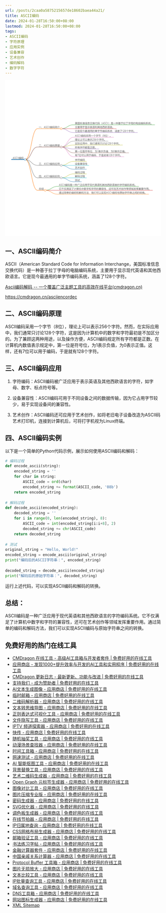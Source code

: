 ```yaml
---
url: /posts/2caa0a5875215657de18602baea44a21/
title: ASCII编码
date: 2024-01-28T16:50:00+08:00
lastmod: 2024-01-28T16:50:00+08:00
tags:
- ASCII编码
- 字符原理
- 应用实例
- 设备兼容
- 艺术创作
- 编码解码
- 数字字符
---
```



<img alt="2024_02_03 15_59_28.png" title="2024_02_03 15_59_28.png" src="/images/2024_02_03%2015_59_28.png">

## 一、ASCII编码简介

ASCII（American Standard Code for Information Interchange，美国标准信息交换代码）是一种基于拉丁字母的电脑编码系统，主要用于显示现代英语和其他西欧语言。它是现今最通用的单字节编码系统，涵盖了128个字符。

[Ascii编码解码 -- 一个覆盖广泛主题工具的高效在线平台(cmdragon.cn)](https://cmdragon.cn/asciiencordec)

https://cmdragon.cn/asciiencordec


## 二、ASCII编码原理

ASCII编码采用一个字节（8位），理论上可以表示256个字符。然而，在实际应用中，我们通常只讨论128个字符，这是因为计算机中的数字和字符最初是不加区分的。为了兼顾这两种用途，以及操作方便，ASCII编码规定所有字符都是正数。在计算机内数值表示规定中，第一位是符号位，为1表示负值，为0表示正值。这样，还有7位可以用于编码，于是就有128个字符。

## 三、ASCII编码应用

1. 字符编码：ASCII编码被广泛应用于表示英语及其他西欧语言的字符，如字母、数字、标点符号等。

2. 设备兼容性：ASCII编码可用于不同设备之间的数据传输，因为它占用字节较少，易于实现设备间的兼容性。

3. 艺术创作：ASCII编码还可应用于艺术创作，如将老旧电子设备改造为ASCII码艺术打印机，连接到计算机后，可将打字机视为Linux终端。

## 四、ASCII编码实例

以下是一个简单的Python代码示例，展示如何使用ASCII编码和解码：

```python
# 编码过程
def encode_ascii(string):
    encoded_string = ''
    for char in string:
        ASCII_code = ord(char)
        encoded_string += format(ASCII_code, '08b')
    return encoded_string

# 解码过程
def decode_ascii(encoded_string):
    decoded_string = ''
    for i in range(0, len(encoded_string), 8):
        ASCII_code = int(encoded_string[i:i+8], 2)
        decoded_string += chr(ASCII_code)
    return decoded_string

# 测试
original_string = "Hello, World!"
encoded_string = encode_ascii(original_string)
print("编码后的ASCII字符串：", encoded_string)

decoded_string = decode_ascii(encoded_string)
print("解码后的原始字符串：", decoded_string)
```

运行上述代码，可以实现ASCII编码和解码的转换。

## 总结：
ASCII编码是一种广泛应用于现代英语和其他西欧语言的字符编码系统。它不仅满足了计算机中数字和字符的兼容性，还可在艺术创作等领域发挥重要作用。通过简单的编码和解码方法，我们可以实现ASCII编码与原始字符串之间的转换。

## 免费好用的热门在线工具

- [CMDragon 在线工具 - 高级AI工具箱与开发者套件 | 免费好用的在线工具](https://tools.cmdragon.cn/zh)
- [应用商店 - 发现1000+提升效率与开发的AI工具和实用程序 | 免费好用的在线工具](https://tools.cmdragon.cn/zh/apps?category=trending)
- [CMDragon 更新日志 - 最新更新、功能与改进 | 免费好用的在线工具](https://tools.cmdragon.cn/zh/changelog)
- [支持我们 - 成为赞助者 | 免费好用的在线工具](https://tools.cmdragon.cn/zh/sponsor)
- [AI文本生成图像 - 应用商店 | 免费好用的在线工具](https://tools.cmdragon.cn/zh/apps/text-to-image-ai)
- [临时邮箱 - 应用商店 | 免费好用的在线工具](https://tools.cmdragon.cn/zh/apps/temp-email)
- [二维码解析器 - 应用商店 | 免费好用的在线工具](https://tools.cmdragon.cn/zh/apps/qrcode-parser)
- [文本转思维导图 - 应用商店 | 免费好用的在线工具](https://tools.cmdragon.cn/zh/apps/text-to-mindmap)
- [正则表达式可视化工具 - 应用商店 | 免费好用的在线工具](https://tools.cmdragon.cn/zh/apps/regex-visualizer)
- [文件隐写工具 - 应用商店 | 免费好用的在线工具](https://tools.cmdragon.cn/zh/apps/steganography-tool)
- [IPTV 频道探索器 - 应用商店 | 免费好用的在线工具](https://tools.cmdragon.cn/zh/apps/iptv-explorer)
- [快传 - 应用商店 | 免费好用的在线工具](https://tools.cmdragon.cn/zh/apps/snapdrop)
- [随机抽奖工具 - 应用商店 | 免费好用的在线工具](https://tools.cmdragon.cn/zh/apps/lucky-draw)
- [动漫场景查找器 - 应用商店 | 免费好用的在线工具](https://tools.cmdragon.cn/zh/apps/anime-scene-finder)
- [时间工具箱 - 应用商店 | 免费好用的在线工具](https://tools.cmdragon.cn/zh/apps/time-toolkit)
- [网速测试 - 应用商店 | 免费好用的在线工具](https://tools.cmdragon.cn/zh/apps/speed-test)
- [AI 智能抠图工具 - 应用商店 | 免费好用的在线工具](https://tools.cmdragon.cn/zh/apps/background-remover)
- [背景替换工具 - 应用商店 | 免费好用的在线工具](https://tools.cmdragon.cn/zh/apps/background-replacer)
- [艺术二维码生成器 - 应用商店 | 免费好用的在线工具](https://tools.cmdragon.cn/zh/apps/artistic-qrcode)
- [Open Graph 元标签生成器 - 应用商店 | 免费好用的在线工具](https://tools.cmdragon.cn/zh/apps/open-graph-generator)
- [图像对比工具 - 应用商店 | 免费好用的在线工具](https://tools.cmdragon.cn/zh/apps/image-comparison)
- [图片压缩专业版 - 应用商店 | 免费好用的在线工具](https://tools.cmdragon.cn/zh/apps/image-compressor)
- [密码生成器 - 应用商店 | 免费好用的在线工具](https://tools.cmdragon.cn/zh/apps/password-generator)
- [SVG优化器 - 应用商店 | 免费好用的在线工具](https://tools.cmdragon.cn/zh/apps/svg-optimizer)
- [调色板生成器 - 应用商店 | 免费好用的在线工具](https://tools.cmdragon.cn/zh/apps/color-palette)
- [在线节拍器 - 应用商店 | 免费好用的在线工具](https://tools.cmdragon.cn/zh/apps/online-metronome)
- [IP归属地查询 - 应用商店 | 免费好用的在线工具](https://tools.cmdragon.cn/zh/apps/ip-geolocation)
- [CSS网格布局生成器 - 应用商店 | 免费好用的在线工具](https://tools.cmdragon.cn/zh/apps/css-grid-layout)
- [邮箱验证工具 - 应用商店 | 免费好用的在线工具](https://tools.cmdragon.cn/zh/apps/email-validator)
- [书法练习字帖 - 应用商店 | 免费好用的在线工具](https://tools.cmdragon.cn/zh/apps/calligraphy-practice)
- [金融计算器套件 - 应用商店 | 免费好用的在线工具](https://tools.cmdragon.cn/zh/apps/finance-calculator-suite)
- [中国亲戚关系计算器 - 应用商店 | 免费好用的在线工具](https://tools.cmdragon.cn/zh/apps/chinese-kinship-calculator)
- [Protocol Buffer 工具箱 - 应用商店 | 免费好用的在线工具](https://tools.cmdragon.cn/zh/apps/protobuf-toolkit)
- [图片无损放大 - 应用商店 | 免费好用的在线工具](https://tools.cmdragon.cn/zh/apps/image-upscaler)
- [文本比较工具 - 应用商店 | 免费好用的在线工具](https://tools.cmdragon.cn/zh/apps/text-compare)
- [IP批量查询工具 - 应用商店 | 免费好用的在线工具](https://tools.cmdragon.cn/zh/apps/ip-batch-lookup)
- [域名查询工具 - 应用商店 | 免费好用的在线工具](https://tools.cmdragon.cn/zh/apps/domain-finder)
- [DNS工具箱 - 应用商店 | 免费好用的在线工具](https://tools.cmdragon.cn/zh/apps/dns-toolkit)
- [网站图标生成器 - 应用商店 | 免费好用的在线工具](https://tools.cmdragon.cn/zh/apps/favicon-generator)
- [XML Sitemap](https://tools.cmdragon.cn/sitemap_index.xml)
